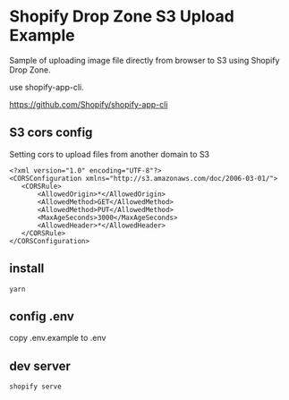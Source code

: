 # Shopify Drop Zone S3 Upload Example

Sample of uploading image file directly from browser to S3 using Shopify Drop Zone.

use shopify-app-cli.

https://github.com/Shopify/shopify-app-cli

## S3 cors config

Setting cors to upload files from another domain to S3

 ```
<?xml version="1.0" encoding="UTF-8"?>
<CORSConfiguration xmlns="http://s3.amazonaws.com/doc/2006-03-01/">
    <CORSRule>
        <AllowedOrigin>*</AllowedOrigin>
        <AllowedMethod>GET</AllowedMethod>
        <AllowedMethod>PUT</AllowedMethod>
        <MaxAgeSeconds>3000</MaxAgeSeconds>
        <AllowedHeader>*</AllowedHeader>
    </CORSRule>
</CORSConfiguration>
```

## install

```
yarn
```


## config .env

copy .env.example to .env

## dev server

```
shopify serve
```

